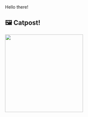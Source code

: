 Hello there!



## 🖼️ Catpost!

<sub>
    <img src="https://cdn2.thecatapi.com/images/mDVI-CVEA.false" height="256">
</sub>

